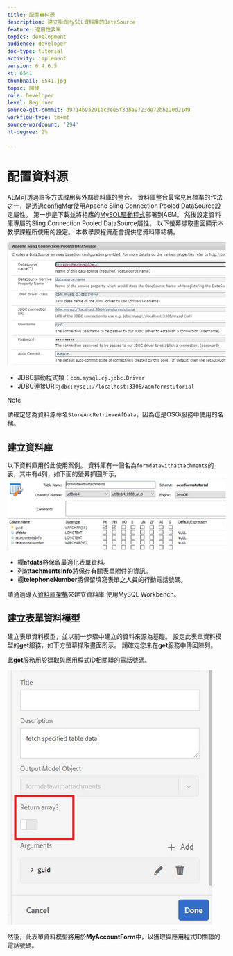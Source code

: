 ```yaml
---
title: 配置資料源
description: 建立指向MySQL資料庫的DataSource
feature: 適用性表單
topics: development
audience: developer
doc-type: tutorial
activity: implement
version: 6.4,6.5
kt: 6541
thumbnail: 6541.jpg
topic: 開發
role: Developer
level: Beginner
source-git-commit: d9714b9a291ec3ee5f3dba9723de72bb120d2149
workflow-type: tm+mt
source-wordcount: '294'
ht-degree: 2%

---
```



# 配置資料源

AEM可透過許多方式啟用與外部資料庫的整合。 資料庫整合最常見且標準的作法之一，是透過[configMgr](http://localhost:4502/system/console/configMgr)使用Apache Sling Connection Pooled DataSource設定屬性。
第一步是下載並將相應的[MySQL驅動程式](https://mvnrepository.com/artifact/mysql/mysql-connector-java)部署到AEM。
然後設定資料庫專屬的Sling Connection Pooled DataSource屬性。 以下螢幕擷取畫面顯示本教學課程所使用的設定。 本教學課程資產會提供您資料庫結構。

![資料來源](assets/data-source.JPG)


* JDBC驅動程式類：`com.mysql.cj.jdbc.Driver`
* JDBC連接URI:`jdbc:mysql://localhost:3306/aemformstutorial`

>[!NOTE]
>請確定您為資料源命名`StoreAndRetrieveAfData`，因為這是OSGi服務中使用的名稱。


## 建立資料庫


以下資料庫用於此使用案例。 資料庫有一個名為`formdatawithattachments`的表，其中有4列，如下面的螢幕抓圖所示。
![資料庫](assets/table-schema.JPG)

* 欄&#x200B;**afdata**&#x200B;將保留最適化表單資料。
* 列&#x200B;**attachmentsInfo**&#x200B;將保存有關表單附件的資訊。
* 欄&#x200B;**telephoneNumber**&#x200B;將保留填寫表單之人員的行動電話號碼。

請通過導入[資料庫架構](assets/data-base-schema.sql)來建立資料庫
使用MySQL Workbench。

## 建立表單資料模型

建立表單資料模型，並以前一步驟中建立的資料來源為基礎。
設定此表單資料模型的**get**服務，如下方螢幕擷取畫面所示。
請確定您未在**get**&#x200B;服務中傳回陣列。

此&#x200B;**get**&#x200B;服務用於擷取與應用程式ID相關聯的電話號碼。

![get-service](assets/get-service.JPG)

然後，此表單資料模型將用於&#x200B;**MyAccountForm**&#x200B;中，以獲取與應用程式ID關聯的電話號碼。
